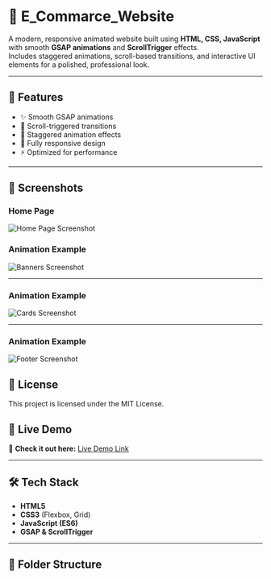 # 🌟 E_Commarce_Website

A modern, responsive animated website built using **HTML, CSS, JavaScript** with smooth **GSAP animations** and **ScrollTrigger** effects.  
Includes staggered animations, scroll-based transitions, and interactive UI elements for a polished, professional look.

---

## 🚀 Features
- ✨ Smooth GSAP animations
- 📜 Scroll-triggered transitions
- 🎯 Staggered animation effects
- 📱 Fully responsive design
- ⚡ Optimized for performance


---

## 📸 Screenshots
### Home Page
![Home Page Screenshot](https://blogger.googleusercontent.com/img/b/R29vZ2xl/AVvXsEgI5yCXoPFDhsedFavBZpuhY9V_NOnoXMQXu6PXstcL8YjoT8ylHs16OBxtlrWQ6vdlwveq_enZBJMHdiBcVqbR4VEZOzkIdEyDGCHcwAui9Pl0PFwnfVPfWpO7vTIhtZ7lciAbAFaj17xxFRnLHK2XnKLXFOTnZAMRgockoJfy5gEdsiXYa_nppfTGQOEd/s1872/Screenshot%202025-08-13%20142816.png)

### Animation Example
![Banners Screenshot](https://blogger.googleusercontent.com/img/b/R29vZ2xl/AVvXsEik4YYKdsaRD0C_XpV51mZM8P5pLUYNO27wVFiKbrBZYuMYFae-fyIzc15jE11Xe4NplXoDOlSN4aJq4p2sh-w7cxfzCQxRxbwgagLdqn2CyK43H4E9NIxQb-U_6d-hZINWzGvPDLg7tO_ZNdAuqAivE56NqIuEo2DaByJj21xlsusn3DoY4OC9eCBmwgmk/s1851/Screenshot%202025-08-13%20142838.png)

---


### Animation Example
![Cards Screenshot](https://blogger.googleusercontent.com/img/b/R29vZ2xl/AVvXsEijQrFLLVasW4FPaRTbffdsnELuGgTTuaKy-6tnGPS8M7NPzEh3DxA5WmhIlemgUo42JO48kbPjkinzB9s4UXZjgWczstT5z9sNqnsVTda4FOhcSYTerUb9jBvughqdHvFOGZdXTWIeZ4RY8MMz433nBUdUru0AY7JvKvO8zotPk2SoSQySyjlwz7sAigMM/s1846/Screenshot%202025-08-13%20142855.png)

---
### Animation Example
![Footer Screenshot](https://blogger.googleusercontent.com/img/b/R29vZ2xl/AVvXsEgWFiq3wY8k39fH43LNYTUuJJpiqCQJrExA2kToy_R-r6Y59A0BDXvj-qgHv7ETHFKbrEMSaf_0Sjkb2kuJ_0Fkmo4fT00oQ-YexpqQqjLl1dI1lYiA_4pFA_I0qn_WovCRGoyRvALWDwbJKHTRYGBhChyuVuF_G32ugDEVXB-8WN5R80APg9pC2ta9IjxJ/s1821/Screenshot%202025-08-13%20142959.png)

## 📜 License
This project is licensed under the MIT License.



## 🔗 Live Demo
🚀 **Check it out here:** [Live Demo Link](https://your-live-demo-link.com)

---

## 🛠 Tech Stack
- **HTML5**
- **CSS3** (Flexbox, Grid)
- **JavaScript (ES6)**
- **GSAP & ScrollTrigger**

---

## 📂 Folder Structure
